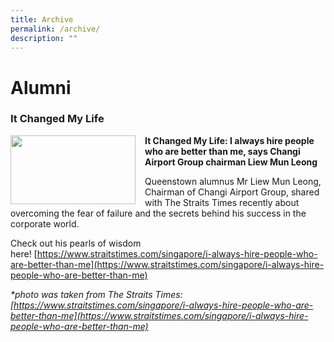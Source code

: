 ```yaml
---
title: Archive
permalink: /archive/
description: ""
---
```

Alumni
======

### It Changed My Life



<img src="/images/Our%20Pride/Archive%201.png" style="width:200px;height:110px;margin-right:15px;" align = "left">

**It Changed My Life: I always hire people who are better than me, says Changi Airport Group chairman Liew Mun Leong**


Queenstown alumnus Mr Liew Mun Leong, Chairman of Changi Airport Group, shared with The Straits Times recently about overcoming the fear of failure and the secrets behind his success in the corporate world.

Check out his pearls of wisdom here! [https://www.straitstimes.com/singapore/i-always-hire-people-who-are-better-than-me](https://www.straitstimes.com/singapore/i-always-hire-people-who-are-better-than-me)

_\*photo was taken from The Straits Times: 
[https://www.straitstimes.com/singapore/i-always-hire-people-who-are-better-than-me](https://www.straitstimes.com/singapore/i-always-hire-people-who-are-better-than-me)_
